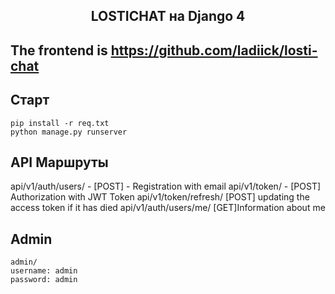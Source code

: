 <h2 align="center">LOSTICHAT на Django 4</h2>

###

## The frontend is https://github.com/ladiick/losti-chat
## Старт
    pip install -r req.txt
    python manage.py runserver

## API Маршруты
   api/v1/auth/users/ - [POST] - Registration with email
   api/v1/token/ - [POST] Authorization with JWT Token
   api/v1/token/refresh/ [POST] updating the access token if it has died
   api/v1/auth/users/me/ [GET]Information about me
   
    
## Admin

    admin/
    username: admin
    password: admin

    
    




